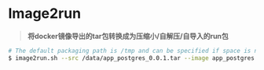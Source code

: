 # Image2run

> **将docker镜像导出的tar包转换成为压缩小/自解压/自导入的run包**

```bash
# The default packaging path is /tmp and can be specified if space is no free
$ image2run.sh --src /data/app_postgres_0.0.1.tar --image app_postgres:0.0.1
```
